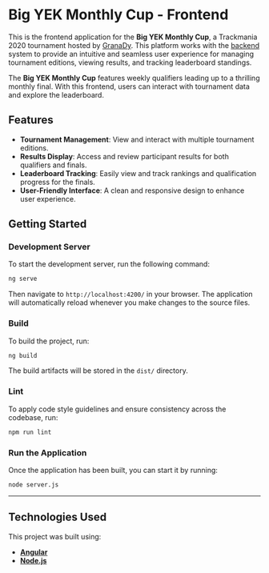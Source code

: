 # Big YEK Monthly Cup - Frontend  

This is the frontend application for the **Big YEK Monthly Cup**, a Trackmania 2020 tournament hosted by [GranaDy](https://www.twitch.tv/granadyy). This platform works with the [backend](https://https://github.com/SoWieMarkus/big-yek-monthly-cup-backend) system to provide an intuitive and seamless user experience for managing tournament editions, viewing results, and tracking leaderboard standings.

The **Big YEK Monthly Cup** features weekly qualifiers leading up to a thrilling monthly final. With this frontend, users can interact with tournament data and explore the leaderboard.  

## Features  

- **Tournament Management**: View and interact with multiple tournament editions.  
- **Results Display**: Access and review participant results for both qualifiers and finals.  
- **Leaderboard Tracking**: Easily view and track rankings and qualification progress for the finals.  
- **User-Friendly Interface**: A clean and responsive design to enhance user experience.  

## Getting Started  

### Development Server  

To start the development server, run the following command:  
```bash
ng serve
```
Then navigate to `http://localhost:4200/` in your browser. The application will automatically reload whenever you make changes to the source files.  

### Build  

To build the project, run:  
```bash
ng build
```
The build artifacts will be stored in the `dist/` directory.  

### Lint  

To apply code style guidelines and ensure consistency across the codebase, run:  
```bash
npm run lint
```

### Run the Application  

Once the application has been built, you can start it by running:  
```bash
node server.js
```

---

## Technologies Used  

This project was built using:  
- [**Angular**](https://angular.io/)
- [**Node.js**](https://nodejs.org/)   
